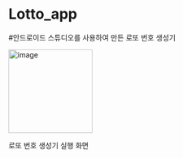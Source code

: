 # Lotto_app

#안드로이드 스튜디오를 사용하여 만든 로또 번호 생성기

<img width="165" alt="image" src="https://user-images.githubusercontent.com/93520535/180142855-bfded565-fe8f-48b7-bf4a-74ea353920a6.png">

로또 번호 생성기 실행 화면





